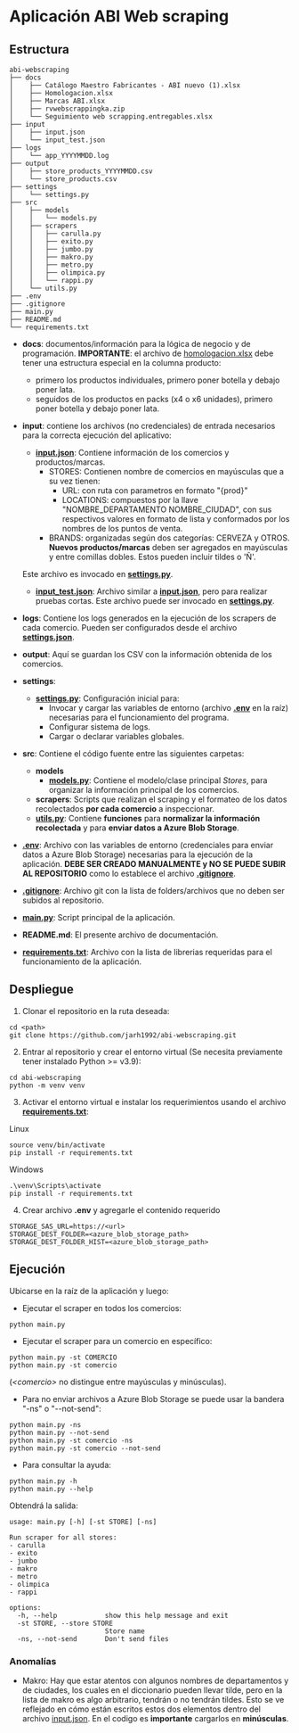 # Aplicación ABI Web scraping

## Estructura
````
abi-webscraping
├── docs
│	 ├── Catálogo Maestro Fabricantes - ABI nuevo (1).xlsx
│	 ├── Homologacion.xlsx
│	 ├── Marcas ABI.xlsx
│	 ├── rvwebscrappingka.zip
│	 └── Seguimiento web scrapping.entregables.xlsx
├── input
│	 ├── input.json
│	 └── input_test.json
├── logs
│	 └── app_YYYYMMDD.log
├── output
│	 ├── store_products_YYYYMMDD.csv
│	 └── store_products.csv
├── settings
│	 └── settings.py
├── src
│	 ├── models
│	 │	 └── models.py
│	 ├── scrapers
│	 │	 ├── carulla.py
│	 │	 ├── exito.py
│	 │	 ├── jumbo.py
│	 │	 ├── makro.py
│	 │	 ├── metro.py
│	 │	 ├── olimpica.py
│	 │	 └── rappi.py
│	 └── utils.py
├── .env
├── .gitignore
├── main.py
├── README.md
└── requirements.txt
````
- **docs**: documentos/información para la lógica de negocio y de programación. 
  **IMPORTANTE**: el archivo de [homologacion.xlsx](docs/Homologacion.xlsx) debe tener una estructura especial en la
    columna producto:
  - primero los productos individuales, primero poner botella y debajo poner lata.
  - seguidos de los productos en packs (x4 o x6 unidades), primero poner botella y debajo poner lata.
- **input**: contiene los archivos (no credenciales) de entrada necesarios para la correcta ejecución
del aplicativo:
  - **[input.json](input/input.json)**: Contiene información de los comercios y productos/marcas.
    - STORES: Contienen nombre de comercios en mayúsculas que a su vez tienen:
      - URL: con ruta con parametros en formato "{prod}"
      - LOCATIONS: compuestos por la llave "NOMBRE_DEPARTAMENTO NOMBRE_CIUDAD", con sus respectivos valores en formato
      de lista y conformados por los nombres de los puntos de venta.
    - BRANDS: organizadas según dos categorías: CERVEZA y OTROS. **Nuevos productos/marcas** deben ser agregados en
    mayúsculas y entre comillas dobles. Estos pueden incluir tildes o 'Ñ'.  
  
  Este archivo es invocado en **[settings.py](settings/settings.py)**.
  
  - **[input_test.json](input/input_test.json)**: Archivo similar a **[input.json](input/input.json)**, pero para realizar
  pruebas cortas. Este archivo puede ser invocado en **[settings.py](settings/settings.py)**.
- **logs**: Contiene los logs generados en la ejecución de los scrapers de cada comercio. Pueden ser configurados
  desde el archivo **[settings.json](settings/settings.py)**.
- **output**: Aquí se guardan los CSV con la información obtenida de los comercios.
- **settings**:
  - **[settings.py](settings/settings.py)**: Configuración inicial para:
    - Invocar y cargar las variables de entorno (archivo **[.env](.env)** en la raíz) necesarias para el funcionamiento
    del programa.
    - Configurar sistema de logs.
    - Cargar o declarar variables globales.
- **src**: Contiene el código fuente entre las siguientes carpetas:
  - **models**
    - **[models.py](src/models/models.py)**: Contiene el modelo/clase principal _Stores_, para organizar la información principal de los
    comercios.
  - **scrapers**: Scripts que realizan el scraping y el formateo de los datos recolectados **por cada comercio** a 
  inspeccionar.
  - **[utils.py](src/utils.py)**: Contiene **funciones** para **normalizar la información recolectada** y para **enviar datos a Azure
  Blob Storage**.
- **[.env](.env)**: Archivo con las variables de entorno (credenciales para enviar datos a Azure Blob Storage) 
necesarias para la ejecución de la aplicación. **DEBE SER CREADO MANUALMENTE y NO SE PUEDE SUBIR AL REPOSITORIO** como
lo establece el archivo **[.gitignore](.gitignore)**.
- **[.gitignore](.gitignore)**: Archivo git con la lista de folders/archivos que no deben ser subidos al repositorio.
- **[main.py](main.py)**: Script principal de la aplicación.
- **README.md**: El presente archivo de documentación.
- **[requirements.txt](requirements.txt.cp)**: Archivo con la lista de librerias requeridas para el funcionamiento de la aplicación.

## Despliegue
1. Clonar el repositorio en la ruta deseada:
````shell
cd <path>
git clone https://github.com/jarh1992/abi-webscraping.git
````
2. Entrar al repositorio y crear el entorno virtual (Se necesita previamente tener instalado Python >= v3.9):
````shell
cd abi-webscraping
python -m venv venv
````
3. Activar el entorno virtual e instalar los requerimientos usando el archivo **[requirements.txt](requirements.txt.cp)**:

Linux
````shell
source venv/bin/activate
pip install -r requirements.txt
````
Windows
````shell
.\venv\Scripts\activate
pip install -r requirements.txt
````

4. Crear archivo **.env** y agregarle el contenido requerido
````text
STORAGE_SAS_URL=https://<url>
STORAGE_DEST_FOLDER=<azure_blob_storage_path>
STORAGE_DEST_FOLDER_HIST=<azure_blob_storage_path>
````

## Ejecución
Ubicarse en la raíz de la aplicación y luego:
- Ejecutar el scraper en todos los comercios:
````shell
python main.py
````
- Ejecutar el scraper para un comercio en específico:
````shell
python main.py -st COMERCIO
python main.py -st comercio
````
(_\<comercio\>_ no distingue entre mayúsculas y minúsculas).
- Para no enviar archivos a Azure Blob Storage se puede usar la bandera "-ns" o "--not-send":
````shell
python main.py -ns
python main.py --not-send
python main.py -st comercio -ns
python main.py -st comercio --not-send
````
- Para consultar la ayuda:
````shell
python main.py -h
python main.py --help
````
Obtendrá la salida:
````shell
usage: main.py [-h] [-st STORE] [-ns]

Run scraper for all stores:
- carulla
- exito
- jumbo
- makro
- metro
- olimpica
- rappi

options:
  -h, --help            show this help message and exit
  -st STORE, --store STORE
                        Store name
  -ns, --not-send       Don't send files
````
### Anomalías
- Makro: Hay que estar atentos con algunos nombres de departamentos y de ciudades, los cuales en el diccionario pueden
  llevar tilde, pero en la lista de makro es algo arbitrario, tendrán o no tendrán tildes. Esto se ve reflejado en
  cómo están escritos estos dos elementos dentro del archivo [input.json](input/input.json). En el codigo es
  **importante** cargarlos en **minúsculas**.
